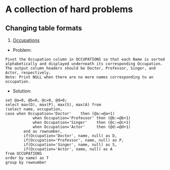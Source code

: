 # A collection of hard problems 

## Changing table formats

1. [Occupations](https://www.hackerrank.com/challenges/occupations/problem)

- Problem: 

```
Pivot the Occupation column in OCCUPATIONS so that each Name is sorted alphabetically and displayed underneath its corresponding Occupation. 
The output column headers should be Doctor, Professor, Singer, and Actor, respectively.
Note: Print NULL when there are no more names corresponding to an occupation.
```


- Solution: 

```
set @a=0, @b=0, @c=0, @d=0;
select max(D), max(P), max(S), max(A) from 
(select name, occupation, 
case when Occupation='Doctor'    then (@a:=@a+1)
            when Occupation='Professor' then (@b:=@b+1)
            when Occupation='Singer'    then (@c:=@c+1)
            when Occupation='Actor'     then (@d:=@d+1)     
        end as rownumber,
        if(Occupation='Doctor', name, null) as D,
        if(Occupation='Professor', name, null) as P,
        if(Occupation='Singer', name, null) as S,
        if(Occupation='Actor', name, null) as A
from OCCUPATIONS
order by name) as T
group by rownumber

```


